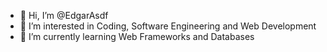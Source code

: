 - 👋 Hi, I’m @EdgarAsdf
- 👀 I’m interested in Coding, Software Engineering and Web Development
- 🌱 I’m currently learning Web Frameworks and Databases

<!---
EdgarAsdf/EdgarAsdf is a ✨ special ✨ repository because its `README.md` (this file) appears on your GitHub profile.
You can click the Preview link to take a look at your changes.
--->
